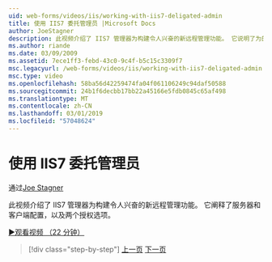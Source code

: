 ```yaml
---
uid: web-forms/videos/iis/working-with-iis7-deligated-admin
title: 使用 IIS7 委托管理员 |Microsoft Docs
author: JoeStagner
description: 此视频介绍了 IIS7 管理器为构建令人兴奋的新远程管理功能。 它说明了为的服务器和客户端配置...
ms.author: riande
ms.date: 03/09/2009
ms.assetid: 7ece1ff3-febd-43c0-9c4f-b5c15c3309f7
msc.legacyurl: /web-forms/videos/iis/working-with-iis7-deligated-admin
msc.type: video
ms.openlocfilehash: 58ba56d42259474fa04f061106249c94daf50588
ms.sourcegitcommit: 24b1f6decbb17bb22a45166e5fdb0845c65af498
ms.translationtype: MT
ms.contentlocale: zh-CN
ms.lasthandoff: 03/01/2019
ms.locfileid: "57048624"
---
```

<a name="working-with-iis7-delegated-admin"></a>使用 IIS7 委托管理员
====================
通过[Joe Stagner](https://github.com/JoeStagner)

此视频介绍了 IIS7 管理器为构建令人兴奋的新远程管理功能。 它阐释了服务器和客户端配置，以及两个授权选项。

[&#9654;观看视频 （22 分钟）](https://channel9.msdn.com/Blogs/ASP-NET-Site-Videos/working-with-iis7-deligated-admin)

> [!div class="step-by-step"]
> [上一页](developing-and-deploying-in-a-shared-hosting.md)
> [下一页](feature-specific-delegated-management.md)
